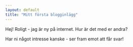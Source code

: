 ```yaml
---
layout: default
title: "Mitt första blogginlägg"
---
```


Hej! Roligt - jag är ny på internet. Hur är det med er andra?

Har ni något intresse kanske - ser fram emot att får svar!